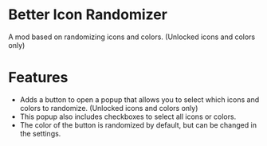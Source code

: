# Better Icon Randomizer
A mod based on randomizing icons and colors. (Unlocked icons and colors only)

# Features
- Adds a button to open a popup that allows you to select which icons and colors to randomize. (Unlocked icons and colors only)
- This popup also includes checkboxes to select all icons or colors.
- The color of the button is randomized by default, but can be changed in the settings.